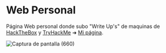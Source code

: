 # Web Personal
Página Web personal donde subo "Write Up's" de maquinas de [HackTheBox](https://www.hackthebox.eu/) y [TryHackMe](https://tryhackme.com/) ➜ [Mi página](https://wackyhacker.github.io).

![Captura de pantalla (660)](https://user-images.githubusercontent.com/69093629/126908005-b3078b0e-28c7-49ba-822f-219efab72c99.png)


